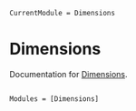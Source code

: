 ```@meta
CurrentModule = Dimensions
```

# Dimensions

Documentation for [Dimensions](https://github.com/co1emi11er2/Dimensions.jl).

```@index
```

```@autodocs
Modules = [Dimensions]
```
